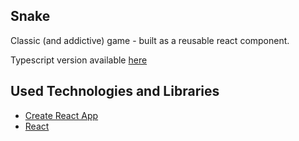 ## Snake

Classic (and addictive) game - built as a reusable react component.

Typescript version available [here](https://github.com/derrmru/react-snake-404)

## Used Technologies and Libraries

- [Create React App](https://github.com/facebook/create-react-app)
- [React](https://reactjs.org/)